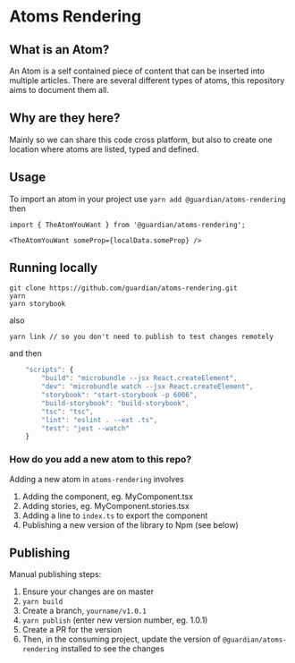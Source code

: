 # Atoms Rendering

## What is an Atom?

An Atom is a self contained piece of content that can be inserted into multiple articles. There are several different types of atoms, this repository aims to document them all.

## Why are they here?

Mainly so we can share this code cross platform, but also to create one location where atoms are listed, typed and defined.

## Usage

To import an atom in your project use `yarn add @guardian/atoms-rendering` then

```
import { TheAtomYouWant } from '@guardian/atoms-rendering';

<TheAtomYouWant someProp={localData.someProp} />
```

## Running locally

```
git clone https://github.com/guardian/atoms-rendering.git
yarn
yarn storybook
```

also

```
yarn link // so you don't need to publish to test changes remotely
```

and then

```typescript
    "scripts": {
        "build": "microbundle --jsx React.createElement",
        "dev": "microbundle watch --jsx React.createElement",
        "storybook": "start-storybook -p 6006",
        "build-storybook": "build-storybook",
        "tsc": "tsc",
        "lint": "eslint . --ext .ts",
        "test": "jest --watch"
    }
```

### How do you add a new atom to this repo?

Adding a new atom in `atoms-rendering` involves

1. Adding the component, eg. MyComponent.tsx
2. Adding stories, eg. MyComponent.stories.tsx
3. Adding a line to `index.ts` to export the component
4. Publishing a new version of the library to Npm (see below)

## Publishing

Manual publishing steps:

1. Ensure your changes are on master
2. `yarn build`
3. Create a branch, `yourname/v1.0.1`
4. `yarn publish` (enter new version number, eg. 1.0.1)
5. Create a PR for the version
6. Then, in the consuming project, update the version of `@guardian/atoms-rendering` installed to see the changes

